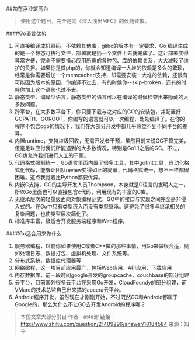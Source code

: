 ##勿在浮沙筑高台
>使用这个题目，完全是向《深入浅出MFC》的侯捷致敬。

####Go语言优势
1. 可直接编译成机器码，不依赖其他库，glibc的版本有一定要求，Go 编译生成的是一个静态可执行文件，部署就是扔一个文件上去就完成了。这让部署变得异常方便，完全不需要操心应用所需的各种包、库的依赖关系，大大减轻了维护的负担。如果你是做php的，你就会知道编译一大堆的依赖是多么的繁琐，经常是你需要增加一个memcached支持，却需要安装一大堆的依赖，还很有可能因为版本的原因，你编译不过去，有的时候你--skip-broken，还有的时候你加上这个语句也过不去。
2. 静态类型、编译型语言，静态类型的语言可以在编译的时候检查出来隐藏的大多数问题。
3. 跨平台，在大多数平台下，你只要下载与之对应的GO的安装包，并配置好GOPATH、GOROOT，你编写的语言就可以一次编程，处处编译了。在你的程序不包含cgo的情况下，我们在大部分开发中都几乎感觉不到不同平台的差异。
4. 内置runtime，支持垃圾回收，无需开发者干预，虽然目前来说GC不算完美，但是足以应付我们所能遇到的大多数情况，特别是Go1.1之后的GC。不过，GO也允许我们进行人工的干预。
5. 代码格式强制统一，Go语言里面内置了很多工具，其中gofmt工具，自动化格式化代码，能够让团队review变得如此的简单，代码格式统一，想不一样都很困难。这点我觉着比Python都要优异。
6. 内嵌C支持，GO的主导开发人员Thompson，本身就是C语言的发明人之一，所以Go里面也可以直接包含c代码，利用现有的丰富的C库。
7. 无继承层次的轻量级面向对象编程范式，GO中的接口与实现之间完全是非侵入式的。在Go中只有类型嵌入而没有类型继承。这避免了很多与继承相关的复杂问题，也使类型层次简化了。
8. 标准库丰富，极适合开发服务端程序和Web程序。

####Go适合用来做什么
1. 服务器编程，以前你如果使用C或者C++做的那些事情，用Go来做很合适，例如处理日志、数据打包、虚拟机处理、文件系统等。
2. 分布式系统，数据库代理器等
3. 网络编程，这一块目前应用最广，包括Web应用、API应用、下载应用
4. 内存数据库，前一段时间google开发的groupcache，couchbase的部分组建
5. 云平台，目前国外很多云平台在采用Go开发，CloudFoundy的部分组建，前VMare的技术总监自己出来搞的apcera云平台。
6. Android程序开发，虽然现在才刚刚开始，不过既然GO和Android都属于Google的，那么为什么不让GO去开发Android的程序哪？
>本段文章大部分引自
作者：asta谢
链接：http://www.zhihu.com/question/21409296/answer/18184584
来源：知乎
